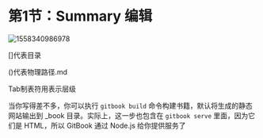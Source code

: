 # 第1节：Summary 编辑

![1558340986978](http://kan.027cgb.com/622149/GitBook/Chapter2_Summary.png)



[]代表目录

 ()代表物理路径.md

Tab制表符用表示层级





当你写得差不多，你可以执行 `gitbook build` 命令构建书籍，默认将生成的静态网站输出到 _book 目录。实际上，这一步也包含在 `gitbook serve` 里面，因为它们是 HTML，所以 GitBook 通过 Node.js 给你提供服务了